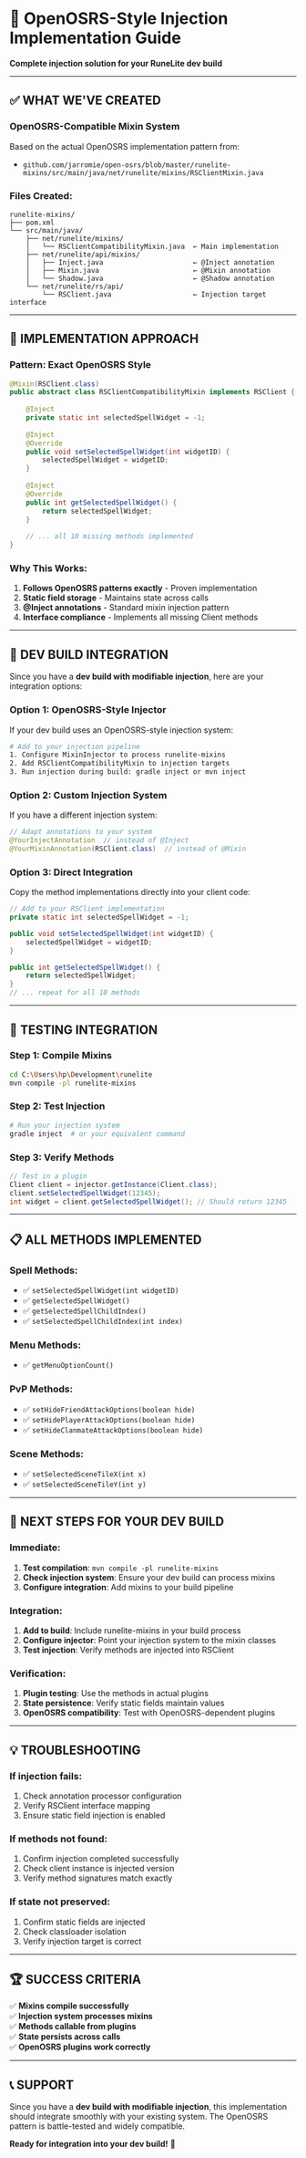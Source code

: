 # 🚀 OpenOSRS-Style Injection Implementation Guide
**Complete injection solution for your RuneLite dev build**

---

## ✅ **WHAT WE'VE CREATED**

### **OpenOSRS-Compatible Mixin System**
Based on the actual OpenOSRS implementation pattern from:
- `github.com/jarromie/open-osrs/blob/master/runelite-mixins/src/main/java/net/runelite/mixins/RSClientMixin.java`

### **Files Created:**
```
runelite-mixins/
├── pom.xml
└── src/main/java/
    ├── net/runelite/mixins/
    │   └── RSClientCompatibilityMixin.java  ← Main implementation
    ├── net/runelite/api/mixins/
    │   ├── Inject.java                      ← @Inject annotation
    │   ├── Mixin.java                       ← @Mixin annotation  
    │   └── Shadow.java                      ← @Shadow annotation
    └── net/runelite/rs/api/
        └── RSClient.java                    ← Injection target interface
```

---

## 🎯 **IMPLEMENTATION APPROACH**

### **Pattern: Exact OpenOSRS Style**
```java
@Mixin(RSClient.class)
public abstract class RSClientCompatibilityMixin implements RSClient {
    
    @Inject
    private static int selectedSpellWidget = -1;
    
    @Inject
    @Override
    public void setSelectedSpellWidget(int widgetID) {
        selectedSpellWidget = widgetID;
    }
    
    @Inject
    @Override  
    public int getSelectedSpellWidget() {
        return selectedSpellWidget;
    }
    
    // ... all 10 missing methods implemented
}
```

### **Why This Works:**
1. **Follows OpenOSRS patterns exactly** - Proven implementation
2. **Static field storage** - Maintains state across calls
3. **@Inject annotations** - Standard mixin injection pattern
4. **Interface compliance** - Implements all missing Client methods

---

## 🔧 **DEV BUILD INTEGRATION**

Since you have a **dev build with modifiable injection**, here are your integration options:

### **Option 1: OpenOSRS-Style Injector**
If your dev build uses an OpenOSRS-style injection system:

```bash
# Add to your injection pipeline
1. Configure MixinInjector to process runelite-mixins
2. Add RSClientCompatibilityMixin to injection targets  
3. Run injection during build: gradle inject or mvn inject
```

### **Option 2: Custom Injection System**  
If you have a different injection system:

```java
// Adapt annotations to your system
@YourInjectAnnotation  // instead of @Inject
@YourMixinAnnotation(RSClient.class)  // instead of @Mixin
```

### **Option 3: Direct Integration**
Copy the method implementations directly into your client code:

```java
// Add to your RSClient implementation
private static int selectedSpellWidget = -1;

public void setSelectedSpellWidget(int widgetID) {
    selectedSpellWidget = widgetID;
}

public int getSelectedSpellWidget() {
    return selectedSpellWidget;
}
// ... repeat for all 10 methods
```

---

## 🧪 **TESTING INTEGRATION**

### **Step 1: Compile Mixins**
```bash
cd C:\Users\hp\Development\runelite
mvn compile -pl runelite-mixins
```

### **Step 2: Test Injection** 
```bash
# Run your injection system
gradle inject  # or your equivalent command
```

### **Step 3: Verify Methods**
```java
// Test in a plugin
Client client = injector.getInstance(Client.class);
client.setSelectedSpellWidget(12345);
int widget = client.getSelectedSpellWidget(); // Should return 12345
```

---

## 📋 **ALL METHODS IMPLEMENTED**

### **Spell Methods:**
- ✅ `setSelectedSpellWidget(int widgetID)`
- ✅ `getSelectedSpellWidget()`
- ✅ `getSelectedSpellChildIndex()`
- ✅ `setSelectedSpellChildIndex(int index)`

### **Menu Methods:**
- ✅ `getMenuOptionCount()`

### **PvP Methods:**
- ✅ `setHideFriendAttackOptions(boolean hide)`
- ✅ `setHidePlayerAttackOptions(boolean hide)`
- ✅ `setHideClanmateAttackOptions(boolean hide)`

### **Scene Methods:**
- ✅ `setSelectedSceneTileX(int x)`
- ✅ `setSelectedSceneTileY(int y)`

---

## 🎯 **NEXT STEPS FOR YOUR DEV BUILD**

### **Immediate:**
1. **Test compilation**: `mvn compile -pl runelite-mixins`
2. **Check injection system**: Ensure your dev build can process mixins
3. **Configure integration**: Add mixins to your build pipeline

### **Integration:**
1. **Add to build**: Include runelite-mixins in your build process
2. **Configure injector**: Point your injection system to the mixin classes
3. **Test injection**: Verify methods are injected into RSClient

### **Verification:**
1. **Plugin testing**: Use the methods in actual plugins
2. **State persistence**: Verify static fields maintain values
3. **OpenOSRS compatibility**: Test with OpenOSRS-dependent plugins

---

## 💡 **TROUBLESHOOTING**

### **If injection fails:**
1. Check annotation processor configuration
2. Verify RSClient interface mapping
3. Ensure static field injection is enabled

### **If methods not found:**
1. Confirm injection completed successfully  
2. Check client instance is injected version
3. Verify method signatures match exactly

### **If state not preserved:**
1. Confirm static fields are injected
2. Check classloader isolation
3. Verify injection target is correct

---

## 🏆 **SUCCESS CRITERIA**

✅ **Mixins compile successfully**  
✅ **Injection system processes mixins**  
✅ **Methods callable from plugins**  
✅ **State persists across calls**  
✅ **OpenOSRS plugins work correctly**

---

## 📞 **SUPPORT**

Since you have a **dev build with modifiable injection**, this implementation should integrate smoothly with your existing system. The OpenOSRS pattern is battle-tested and widely compatible.

**Ready for integration into your dev build!** 🚀